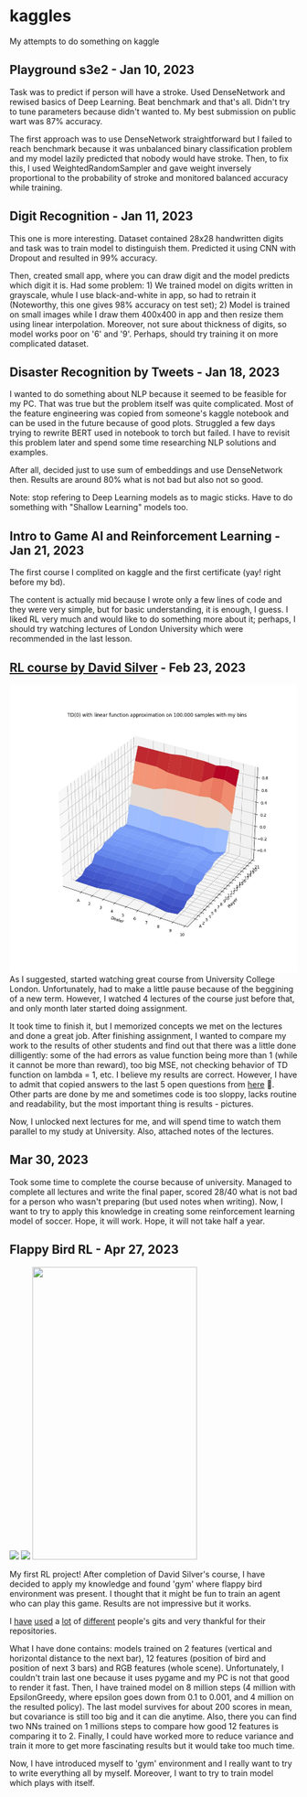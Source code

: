 # kaggles
My attempts to do something on kaggle

## Playground s3e2 - Jan 10, 2023
Task was to predict if person will have a stroke. Used DenseNetwork and rewised basics of Deep Learning. Beat benchmark and that's all. Didn't try to tune parameters because didn't wanted to. My best submission on public wart was 87% accuracy. 

The first approach was to use DenseNetwork straightforward but I failed to reach benchmark because it was unbalanced binary classification problem and my model lazily predicted that nobody would have stroke. Then, to fix this, I used WeightedRandomSampler and gave weight inversely proportional to the probability of stroke and monitored balanced accuracy while training.

## Digit Recognition - Jan 11, 2023
This one is more interesting. Dataset contained 28x28 handwritten digits and task was to train model to distinguish them. Predicted it using CNN with Dropout and resulted in 99% accuracy.

Then, created small app, where you can draw digit and the model predicts which digit it is. Had some problem: 1) We trained model on digits written in grayscale, whule I use black-and-white in app, so had to retrain it (Noteworthy, this one gives 98% accuracy on test set); 2) Model is trained on small images while I draw them 400x400 in app and then resize them using linear interpolation. Moreover, not sure about thickness of digits, so model works poor on '6' and '9'. Perhaps, should try training it on more complicated dataset.


## Disaster Recognition by Tweets - Jan 18, 2023
I wanted to do something about NLP because it seemed to be feasible for my PC. That was true but the problem itself was quite complicated. Most of the feature engineering was copied from someone's kaggle notebook and can be used in the future because of good plots. Struggled a few days trying to rewrite BERT used in notebook to torch but failed. I have to revisit this problem later and spend some time researching NLP solutions and examples.

After all, decided just to use sum of embeddings and use DenseNetwork then. Results are around 80% what is not bad but also not so good. 

Note: stop refering to Deep Learning models as to magic sticks. Have to do something with "Shallow Learning" models too.


## Intro to Game AI and Reinforcement Learning - Jan 21, 2023
The first course I complited on kaggle and the first certificate (yay! right before my bd).

The content is actually mid because I wrote only a few lines of code and they were very simple, but for basic understanding, it is enough, I guess. I liked RL very much and would like to do something more about it; perhaps, I should try watching lectures of London University which were recommended in the last lesson. 

## [RL course by David Silver](https://www.youtube.com/watch?v=2pWv7GOvuf0&list=PLqYmG7hTraZDM-OYHWgPebj2MfCFzFObQ) - Feb 23, 2023
![](https://github.com/sultanyaril/kaggles/blob/main/david%20silver's%20rl%20course/easy21_illustration.jpg)
As I suggested, started watching great course from University College London. Unfortunately, had to make a little pause because of the beggining of a new term. However, I watched 4 lectures of the course just before that, and only month later started doing assignment.

It took time to finish it, but I memorized concepts we met on the lectures and done a great job. After finishing assignment, I wanted to compare my work to the results of other students and find out that there was a little done dilligently: some of the had errors as value function being more than 1 (while it cannot be more than reward), too big MSE, not checking behavior of TD function on lambda = 1, etc. I believe my results are correct. However, I have to admit that copied answers to the last 5 open questions from [here](https://github.com/kvfrans/Easy21-RL) 🙈. Other parts are done by me and sometimes code is too sloppy, lacks routine and readability, but the most important thing is results - pictures.

Now, I unlocked next lectures for me, and will spend time to watch them parallel to my study at University. Also, attached notes of the lectures.

## Mar 30, 2023

Took some time to complete the course because of university. Managed to complete all lectures and write the final paper, scored 28/40 what is not bad for a person who wasn't preparing (but used notes when writing). Now, I want to try to apply this knowledge in creating some reinforcement learning model of soccer. Hope, it will work. Hope, it will not take half a year.

## Flappy Bird RL - Apr 27, 2023
![](https://github.com/sultanyaril/kaggles/blob/main/flappy%20bird%20rl/gifs/env_simple.gif)
![](https://github.com/sultanyaril/kaggles/blob/main/flappy%20bird%20rl/gifs/env_12.gif)
<img src="https://github.com/sultanyaril/kaggles/blob/main/flappy%20bird%20rl/gifs/big_score.png" width="288" height="512">

My first RL project! After completion of David Silver's course, I have decided to apply my knowledge and found 'gym' where flappy bird environment was present. I thought that it might be fun to train an agent who can play this game. Results are not impressive but it works.

I [have](https://github.com/markub3327/flappy-bird-gymnasium) [used](https://github.com/yenchenlin/DeepLearningFlappyBird) a [lot](https://github.com/Talendar/flappy-bird-gym) of [different](https://github.com/samboylan11/flappy-bird-gym) people's gits and very thankful for their repositories. 

What I have done contains: models trained on 2 features (vertical and horizontal distance to the next bar), 12 features (position of bird and position of next 3 bars) and RGB features (whole scene). Unfortunately, I couldn't train last one because it uses pygame and my PC is not that good to render it fast. Then, I have trained model on 8 million steps (4 million with EpsilonGreedy, where epsilon goes down from 0.1 to 0.001, and 4 million on the resulted policy). The last model survives for about 200 scores in mean, but covariance is still too big and it can die anytime. Also, there you can find two NNs trained on 1 millions steps to compare how good 12 features is comparing it to 2. Finally, I could have worked more to reduce variance and train it more to get more fascinating results but it would take too much time.

Now, I have introduced myself to 'gym' environment and I really want to try to write everything all by myself. Moreover, I want to try to train model which plays with itself.
